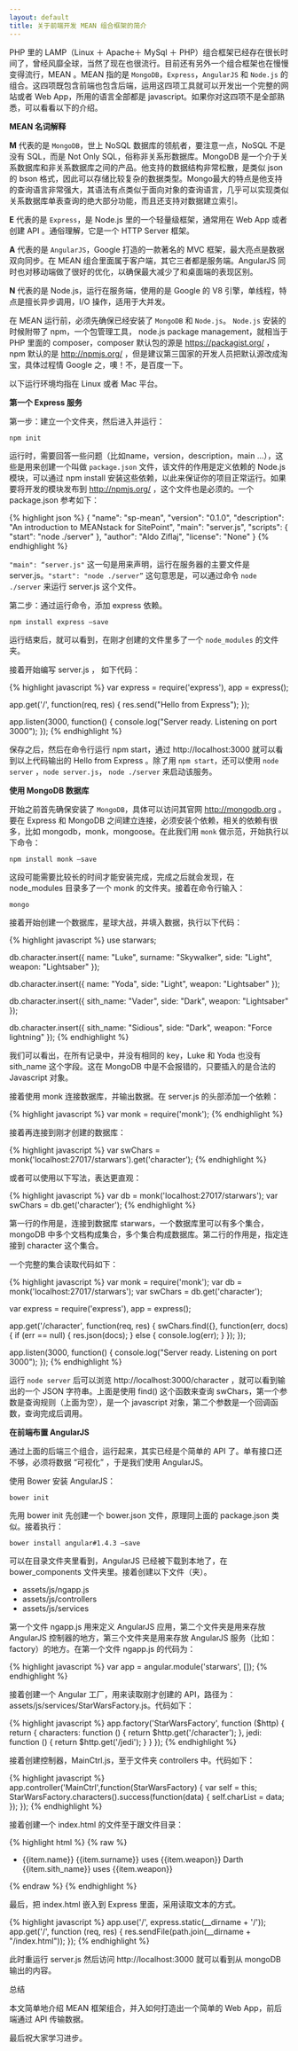 ```yaml
---
layout: default
title: 关于前端开发 MEAN 组合框架的简介
---
```

PHP 里的 LAMP（Linux ＋ Apache＋ MySql ＋ PHP）组合框架已经存在很长时间了，曾经风靡全球，当然了现在也很流行。目前还有另外一个组合框架也在慢慢变得流行，MEAN 。MEAN 指的是 `MongoDB`，`Express`，`AngularJS` 和 `Node.js` 的组合。这四项既包含前端也包含后端，运用这四项工具就可以开发出一个完整的网站或者 Web App，所用的语言全部都是 javascript。如果你对这四项不是全部熟悉，可以看看以下的介绍。

__MEAN 名词解释__

__M__ 代表的是 `MongoDB`，世上 NoSQL 数据库的领航者，要注意一点，NoSQL 不是没有 SQL，而是 Not Only SQL，俗称非关系形数据库。MongoDB 是一个介于关系数据库和非关系数据库之间的产品。他支持的数据结构非常松散，是类似 json 的 bson 格式，因此可以存储比较复杂的数据类型。Mongo最大的特点是他支持的查询语言非常强大，其语法有点类似于面向对象的查询语言，几乎可以实现类似关系数据库单表查询的绝大部分功能，而且还支持对数据建立索引。

__E__ 代表的是 `Express`，是 Node.js 里的一个轻量级框架，通常用在 Web App 或者创建 API 。通俗理解，它是一个 HTTP Server 框架。

__A__ 代表的是 `AngularJS`，Google 打造的一款著名的 MVC 框架，最大亮点是数据双向同步。在 MEAN 组合里面属于客户端，其它三者都是服务端。AngularJS 同时也对移动端做了很好的优化，以确保最大减少了和桌面端的表现区别。

__N__ 代表的是 Node.js，运行在服务端，使用的是 Google 的 V8 引擎，单线程，特点是擅长异步调用，I/O 操作，适用于大并发。

在 MEAN 运行前，必须先确保已经安装了 `MongoDB` 和 `Node.js`。 `Node.js` 安装的时候附带了 npm，一个包管理工具， node.js package management，就相当于 PHP 里面的 composer，composer 默认包的源是 https://packagist.org/ ，npm 默认的是 http://npmjs.org/ ，但是建议第三国家的开发人员把默认源改成淘宝，具体过程情 Google 之，噢！不，是百度一下。

以下运行环境均指在 Linux 或者 Mac 平台。

__第一个 Express 服务__

第一步：建立一个文件夹，然后进入并运行：

	npm init

运行时，需要回答一些问题（比如name，version，description，main …），这些是用来创建一个叫做 `package.json` 文件，该文件的作用是定义依赖的 Node.js 模块，可以通过 npm install 安装这些依赖，以此来保证你的项目正常运行。如果要将开发的模块发布到 http://npmjs.org/ ，这个文件也是必须的。一个 package.json 参考如下：

{% highlight json %}
{
  "name": "sp-mean",
  "version": "0.1.0",
  "description": "An introduction to MEANstack for SitePoint",
  "main": "server.js",
  "scripts": {
    "start": "node ./server"
  },
  "author": "Aldo Ziflaj",
  "license": "None"
}
{% endhighlight %}

`"main": “server.js"` 这一句是用来声明，运行在服务器的主要文件是 server.js。`"start": "node ./server”` 这句意思是，可以通过命令 `node ./server` 来运行 server.js 这个文件。

第二步：通过运行命令，添加 express 依赖。

	npm install express —save

运行结束后，就可以看到，在刚才创建的文件里多了一个 `node_modules` 的文件夹。

接着开始编写 server.js ， 如下代码：

{% highlight javascript %}
var express = require('express'),
    app = express();

app.get('/', function(req, res) {
    res.send("Hello from Express");
});

app.listen(3000, function() {
    console.log("Server ready. Listening on port 3000");
});
{% endhighlight %}

保存之后，然后在命令行运行 npm start，通过 http://localhost:3000 就可以看到以上代码输出的 Hello from Express 。除了用 `npm start`，还可以使用 `node server` ，`node server.js`， `node ./server` 来启动该服务。

__使用 MongoDB 数据库__

开始之前首先确保安装了 `MongoDB`，具体可以访问其官网 http://mongodb.org 。要在 Express 和 MongoDB 之间建立连接，必须安装个依赖，相关的依赖有很多，比如 mongodb，monk，mongoose。在此我们用 `monk` 做示范，开始执行以下命令：

	npm install monk —save

这段可能需要比较长的时间才能安装完成，完成之后就会发现，在 node_modules 目录多了一个 monk 的文件夹。接着在命令行输入：

	mongo

接着开始创建一个数据库，星球大战，并填入数据，执行以下代码：

{% highlight javascript %}
use starwars;

db.character.insert({
    name: "Luke",
    surname: "Skywalker",
    side: "Light",
    weapon: "Lightsaber"
});

db.character.insert({
    name: "Yoda",
    side: "Light",
    weapon: "Lightsaber"
});

db.character.insert({
    sith_name: "Vader",
    side: "Dark",
    weapon: "Lightsaber"
});

db.character.insert({
    sith_name: "Sidious",
    side: "Dark",
    weapon: "Force lightning"
});
{% endhighlight %}

我们可以看出，在所有记录中，并没有相同的 key，Luke 和 Yoda 也没有 sith_name 这个字段。这在 MongoDB 中是不会报错的，只要插入的是合法的 Javascript 对象。

接着使用 monk 连接数据库，并输出数据。在 server.js 的头部添加一个依赖：

{% highlight javascript %}
var monk = require('monk');
{% endhighlight %}

接着再连接到刚才创建的数据库：

{% highlight javascript %}
var swChars = monk('localhost:27017/starwars').get('character');
{% endhighlight %}

或者可以使用以下写法，表达更直观：

{% highlight javascript %}
var db = monk('localhost:27017/starwars');
var swChars = db.get('character');
{% endhighlight %}

第一行的作用是，连接到数据库 starwars，一个数据库里可以有多个集合，mongoDB 中多个文档构成集合，多个集合构成数据库。第二行的作用是，指定连接到 character 这个集合。

一个完整的集合读取代码如下：

{% highlight javascript %}
var monk = require('monk');
var db = monk('localhost:27017/starwars');
var swChars = db.get('character');

var express = require('express'),
  	app = express();

app.get('/character', function(req, res) {
  swChars.find({}, function(err, docs) {
    if (err == null) {
      res.json(docs);
    } else {
      console.log(err);
    }
  });
});

app.listen(3000, function() {
  console.log("Server ready. Listening on port 3000");
});
{% endhighlight %}

运行 `node server` 后可以浏览 http://localhost:3000/character ，就可以看到输出的一个 JSON 字符串。上面是使用 find() 这个函数来查询 swChars，第一个参数是查询规则（上面为空），是一个 javascript 对象，第二个参数是一个回调函数，查询完成后调用。

__在前端布置 AngularJS__

通过上面的后端三个组合，运行起来，其实已经是个简单的 API 了。单有接口还不够，必须将数据 “可视化” ，于是我们使用 AngularJS。

使用 Bower 安装 AngularJS：

	bower init

先用 bower init 先创建一个 bower.json 文件，原理同上面的 package.json 类似。接着执行：

	bower install angular#1.4.3 —save

可以在目录文件夹里看到，AngularJS 已经被下载到本地了，在 bower_components 文件夹里。接着创建以下文件（夹）。

* assets/js/ngapp.js
* assets/js/controllers
* assets/js/services

第一个文件 ngapp.js 用来定义 AngularJS 应用，第二个文件夹是用来存放 AngularJS 控制器的地方，第三个文件夹是用来存放 AngularJS 服务（比如：factory）的地方。在第一个文件 ngapp.js 的代码为：

{% highlight javascript %}
var app = angular.module('starwars', []);
{% endhighlight %}

接着创建一个 Angular 工厂，用来读取刚才创建的 API，路径为：assets/js/services/StarWarsFactory.js。代码如下：

{% highlight javascript %}
app.factory('StarWarsFactory', function ($http) {
  return {
    characters: function () {
      return $http.get('/character');
    },
    jedi: function () {
      return $http.get('/jedi');
    }
  }
});
{% endhighlight %}

接着创建控制器，MainCtrl.js，至于文件夹 controllers 中。代码如下：

{% highlight javascript %}
app.controller('MainCtrl',function(StarWarsFactory) {
  var self = this;
  StarWarsFactory.characters().success(function(data) {
    self.charList = data;
  });
});
{% endhighlight %}

接着创建一个 index.html 的文件至于跟文件目录：

{% highlight html %}
{% raw %}
<!DOCTYPE html>
<html lang="en-US">
  <head>
    <script src="bower_components/angular/angular.js"></script>
    <script src="assets/js/ngapp.js"></script>
    <script src="assets/js/services/StarWarsFactory.js"></script>
    <script src="assets/js/controllers/MainCtrl.js"></script>
  </head>
  <body ng-app="starwars">
    <div ng-controller="MainCtrl as m">
      <ul>
        <li ng-repeat="item in m.charList">
          <span ng-if="item.side === 'Light'">
            {{item.name}}
            {{item.surname}}
            uses
            {{item.weapon}}
          </span>
          <span ng-if="item.side === 'Dark'">
            Darth
            {{item.sith_name}}
            uses
            {{item.weapon}}
          </span>
        </li>
      </ul>
    </div>
  </body>
</html>
{% endraw %}
{% endhighlight %}

最后，把 index.html 嵌入到 Express 里面，采用读取文本的方式。

{% highlight javascript %}
app.use('/', express.static(__dirname + '/'));
app.get('/', function (req, res) {
  res.sendFile(path.join(__dirname + "/index.html"));
});
{% endhighlight %}

此时重运行 server.js 然后访问 http://localhost:3000 就可以看到从 mongoDB 输出的内容。

总结

本文简单地介绍 MEAN 框架组合，并入如何打造出一个简单的 Web App，前后端通过 API 传输数据。

最后祝大家学习进步。
